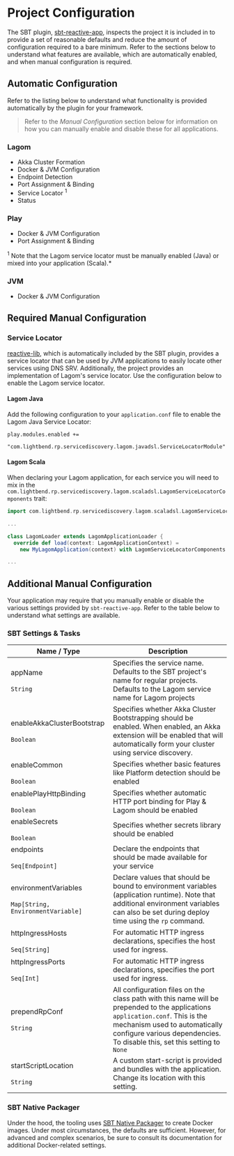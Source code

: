 # Project Configuration

The SBT plugin, [sbt-reactive-app](https://github.com/lightbend/sbt-reactive-app), inspects the project it is included 
in to provide a set of reasonable defaults and reduce the amount of configuration required to a bare minimum. Refer to 
the sections below to understand what features are available, which are automatically enabled, and when manual configuration is required.

## Automatic Configuration

Refer to the listing below to understand what functionality is provided automatically by the plugin for your framework.

> Refer to the *Manual Configuration* section below for information on how you can manually enable and disable these for all applications.

### Lagom

* Akka Cluster Formation
* Docker & JVM Configuration
* Endpoint Detection
* Port Assignment & Binding
* Service Locator <sup>1</sup>
* Status

### Play

* Docker & JVM Configuration
* Port Assignment & Binding

<sup>1</sup> Note that the Lagom service locator must be manually enabled (Java) or mixed into your application (Scala).*
 
### JVM

* Docker & JVM Configuration

## Required Manual Configuration

### Service Locator

[reactive-lib](https://github.com/lightbend/reactive-lib/), which is automatically included by the SBT plugin, provides a service
locator that can be used by JVM applications to easily locate other services using DNS SRV. Additionally, the project 
provides an implementation of Lagom's service locator. Use the configuration below to enable the Lagom service locator.

#### Lagom Java

Add the following configuration to your `application.conf` file to enable the Lagom Java Service Locator:

```hocon
play.modules.enabled += 
  "com.lightbend.rp.servicediscovery.lagom.javadsl.ServiceLocatorModule"
```

#### Lagom Scala

When declaring your Lagom application, for each service you will need to mix in the `com.lightbend.rp.servicediscovery.lagom.scaladsl.LagomServiceLocatorComponents` trait:

```scala
import com.lightbend.rp.servicediscovery.lagom.scaladsl.LagomServiceLocatorComponents

...

class LagomLoader extends LagomApplicationLoader {
  override def load(context: LagomApplicationContext) = 
    new MyLagomApplication(context) with LagomServiceLocatorComponents

...
```

## Additional Manual Configuration

Your application may require that you manually enable or disable the various settings provided by `sbt-reactive-app`. Refer to the table below to understand what settings are available.

### SBT Settings & Tasks

| Name / Type                                                              | Description                                           |
|--------------------------------------------------------------------------|-------------------------------------------------------|
| appName                    <br/><br/> `String`                           | Specifies the service name. Defaults to the SBT project's name for regular projects. Defaults to the Lagom service name for Lagom projects |
| enableAkkaClusterBootstrap <br/><br/> `Boolean`                          | Specifies whether Akka Cluster Bootstrapping should be enabled. When enabled, an Akka extension will be enabled that will automatically form your cluster using service discovery.  |
| enableCommon               <br/><br/> `Boolean`                          | Specifies whether basic features like Platform detection should be enabled |
| enablePlayHttpBinding      <br/><br/> `Boolean`                          | Specifies whether automatic HTTP port binding for Play & Lagom should be enabled|
| enableSecrets              <br/><br/> `Boolean`                          | Specifies whether secrets library should be enabled |
| endpoints                  <br/><br/> `Seq[Endpoint]`                    | Declare the endpoints that should be made available for your service |
| environmentVariables       <br/><br/> `Map[String, EnvironmentVariable]` | Declare values that should be bound to environment variables (application runtime). Note that additional environment variables can also be set during deploy time using the `rp` command. |
| httpIngressHosts           <br/><br/> `Seq[String]`                      | For automatic HTTP ingress declarations, specifies the host used for ingress. |
| httpIngressPorts           <br/><br/> `Seq[Int]`                         | For automatic HTTP ingress declarations, specifies the port used for ingress. |
| prependRpConf              <br/><br/> `String`                           | All configuration files on the class path with this name will be prepended to the applications `application.conf`. This is the mechanism used to automatically configure various dependencies. To disable this, set this setting to `None` |
| startScriptLocation        <br/><br/> `String`                           | A custom start-script is provided and bundles with the application. Change its location with this setting. |

### SBT Native Packager

Under the hood, the tooling uses [SBT Native Packager](https://github.com/sbt/sbt-native-packager) to create Docker images. Under most circumstances, the defaults are sufficient. However, for advanced and complex scenarios, be sure to consult its documentation for additional Docker-related settings.